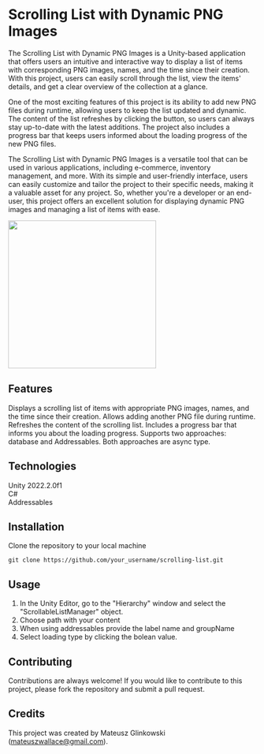 # Scrolling List with Dynamic PNG Images

The Scrolling List with Dynamic PNG Images is a Unity-based application that offers users an intuitive and interactive way to display a list of items with corresponding PNG images, names, and the time since their creation. With this project, users can easily scroll through the list, view the items' details, and get a clear overview of the collection at a glance.

One of the most exciting features of this project is its ability to add new PNG files during runtime, allowing users to keep the list updated and dynamic. The content of the list refreshes by clicking the button, so users can always stay up-to-date with the latest additions. The project also includes a progress bar that keeps users informed about the loading progress of the new PNG files.

The Scrolling List with Dynamic PNG Images is a versatile tool that can be used in various applications, including e-commerce, inventory management, and more. With its simple and user-friendly interface, users can easily customize and tailor the project to their specific needs, making it a valuable asset for any project. So, whether you're a developer or an end-user, this project offers an excellent solution for displaying dynamic PNG images and managing a list of items with ease.

<img src="https://studygamedev.com/wp-content/uploads/2023/02/ScrollingList.png" width="300" height="300">

## Features
Displays a scrolling list of items with appropriate PNG images, names, and the time since their creation.
Allows adding another PNG file during runtime.
Refreshes the content of the scrolling list.
Includes a progress bar that informs you about the loading progress.
Supports two approaches: database and Addressables.
Both approaches are async type.

## Technologies
Unity 2022.2.0f1  
C#  
Addressables  

## Installation

Clone the repository to your local machine
```
git clone https://github.com/your_username/scrolling-list.git
```

## Usage
1. In the Unity Editor, go to the "Hierarchy" window and select the "ScrollableListManager" object.
2. Choose path with your content
3. When using addressables provide the label name and groupName
4. Select loading type by clicking the bolean value.

## Contributing
Contributions are always welcome! If you would like to contribute to this project, please fork the repository and submit a pull request.

## Credits
This project was created by Mateusz Glinkowski (mateuszwallace@gmail.com).
